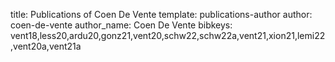 title: Publications of Coen De Vente
template: publications-author
author: coen-de-vente
author_name: Coen De Vente
bibkeys: vent18,less20,ardu20,gonz21,vent20,schw22,schw22a,vent21,xion21,lemi22,vent20a,vent21a